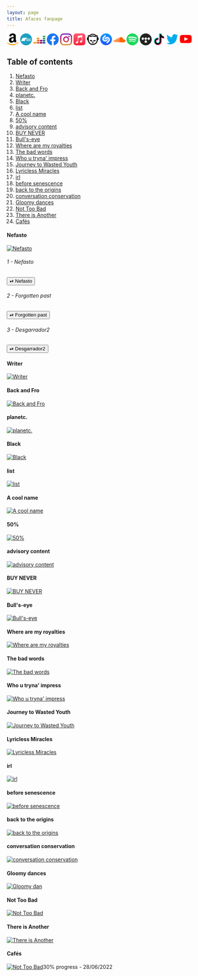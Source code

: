 ```yaml
---
layout: page
title: Afaces fanpage
---
```

[![Alt text](assets/amazonmusic.svg)](https://music.amazon.com/artists/B07MWG7VY1/afaces) [![Alt text](assets/bandcamp.svg)](https://afaces.bandcamp.com) [![Alt text](assets/deezer.svg)](https://www.deezer.com/es/artist/57830442) [![Alt text](assets/facebook.svg)](https://www.facebook.com/afaces/) [![Alt text](assets/instagram.svg)](https://www.instagram.com/_afaces/) [![Alt text](assets/itunes.svg)](https://music.apple.com/us/artist/afaces/1450474907) [![Alt text](assets/napster.svg)](https://us.napster.com/artist/afaces) [![Alt text](assets/shazam.svg)](https://www.shazam.com/es/artist/afaces/1450474907) [![Alt text](assets/soundcloud.svg)](https://soundcloud.com/afaces) [![Alt text](assets/spotify.svg)](https://open.spotify.com/artist/3zbzWzOqZcY3mZBG5ICF9l) [![Alt text](assets/tidal.svg)](https://tidal.com/browse/artist/10889435) [![Alt text](assets/tiktok.svg)](https://www.tiktok.com/@afaces) [![Alt text](assets/twitter.svg)](https://twitter.com/afaces2) [![Alt text](assets/youtube.svg)](https://www.youtube.com/user/axelaxel12)
## Table of contents
1. [Nefasto](#nefasto)
2. [Writer](#writer)
3. [Back and Fro](#backandfro)
4. [planetc.](#planetc)
5. [Black](#black)
6. [list](#list)
7. [A cool name](#acoolname)
8. [50%](#50)
9. [advisory content](#advisorycontent)
10. [BUY NEVER](#buynever)
11. [Bull's-eye](#bullseye)
12. [Where are my royalties](#wherearemyroyalties)
13. [The bad words](#thebadwords)
14. [Who u tryna' impress](#whoutrynaimpress)
15. [Journey to Wasted Youth](#journeytowastedyouth)
16. [Lyricless Miracles](#lyriclessmiracles)
17. [irl](#irl)
18. [before senescence](#beforesenescence)
19. [back to the origins](#backtotheorigins)
20. [conversation conservation](#conversationconservation)
21. [Gloomy dances](#gloomydances)
22. [Not Too Bad](#nottoobad)
23. [There is Another](#thereisanother)
24. [Cafés](#cafes)



#### Nefasto <a name="nefasto"></a>
[![Nefasto](https://img.youtube.com/vi/SWNbhMxS4S4/0.jpg)](https://www.youtube.com/watch?v=SWNbhMxS4S4  "Nefasto")
###### 1 - Nefasto
<script type="text/javascript" src="/index.js"></script>
<script>
function showButtonnefasto() {
  let nefasto = "<audio controls><source src=\"/assets/music/1.- 'Nefasto'/1 - Nefasto.mp3\" type=\"audio/mp3\"></audio>";
  document.getElementById("nefasto").innerHTML = nefasto;
}
</script>
<input type = "button" onclick = "showButtonnefasto()" value = "⏯ Nefasto">
<p id="nefasto"></p>

###### 2 - Forgotten past
<script type="text/javascript" src="/index.js"></script>
<script>
function showButtonforgottenpast() {
  let forgottenpast = "<audio controls><source src=\"/assets/music/1.- 'Nefasto'/2 - Forgotten past.mp3\" type=\"audio/mp3\"></audio>";
  document.getElementById("forgottenpast").innerHTML = forgottenpast;
}
</script>
<input type = "button" onclick = "showButtonforgottenpast()" value = "⏯ Forgotten past">
<p id="forgottenpast"></p>

###### 3 - Desgarrador2
<script type="text/javascript" src="/index.js"></script>
<script>
function showButtondesgarrador2() {
  let desgarrador2 = "<audio controls><source src=\"/assets/music/1.- 'Nefasto'/3 - Desgarrador2.mp3\" type=\"audio/mp3\"></audio>";
  document.getElementById("desgarrador2").innerHTML = desgarrador2;
}
</script>
<input type = "button" onclick = "showButtondesgarrador2()" value = "⏯ Desgarrador2">
<p id="desgarrador2"></p>

#### Writer <a name="writer"></a>
[![Writer](https://img.youtube.com/vi/1PB176jjic8/0.jpg)](https://www.youtube.com/watch?v=1PB176jjic8  "Writer")

#### Back and Fro <a name="backandfro"></a>
[![Back and Fro](https://img.youtube.com/vi/uwmr2eNdpE4/0.jpg)](https://www.youtube.com/watch?v=uwmr2eNdpE4  "Back and Fro")

#### planetc. <a name="planetc"></a>
[![planetc.](https://img.youtube.com/vi/F44txcWQoJQ/0.jpg)](https://www.youtube.com/watch?v=F44txcWQoJQ  "planetc.")

#### Black <a name="black"></a>
[![Black](https://img.youtube.com/vi/rcAxMjoC7fw/0.jpg)](https://www.youtube.com/watch?v=rcAxMjoC7fw  "Black")

#### list <a name="list"></a>
[![list](https://img.youtube.com/vi/_DSxx9E3MCQ/0.jpg)](https://www.youtube.com/watch?v=_DSxx9E3MCQ  "list")

#### A cool name <a name="acoolname"></a>
[![A cool name](https://img.youtube.com/vi/RVxpNONLZ8o/0.jpg)](https://www.youtube.com/watch?v=RVxpNONLZ8o  "A cool name")

#### 50% <a name="50"></a>
[![50%](https://img.youtube.com/vi/_4Vfk487foQ/0.jpg)](https://www.youtube.com/watch?v=_4Vfk487foQ  "50%")

#### advisory content <a name="advisorycontent"></a>
[![advisory content](https://img.youtube.com/vi/ybNa3a48fxk/0.jpg)](https://www.youtube.com/watch?v=ybNa3a48fxk  "advisory content")

#### BUY NEVER <a name="buynever"></a>
[![BUY NEVER](https://img.youtube.com/vi/Utmf9RgCITo/0.jpg)](https://www.youtube.com/watch?v=Utmf9RgCITo  "BUY NEVER")

#### Bull's-eye <a name="bullseye"></a>
[![Bull's-eye](https://img.youtube.com/vi/VCzKkBZ-03w/0.jpg)](https://www.youtube.com/watch?v=VCzKkBZ-03w  "Bull's-eye")

#### Where are my royalties <a name="wherearemyroyalties"></a>
[![Where are my royalties](https://img.youtube.com/vi/zg2NECdI3OY/0.jpg)](https://www.youtube.com/watch?v=zg2NECdI3OY  "Where are my royalties")

#### The bad words <a name="thebadwords"></a>
[![ The bad words](https://img.youtube.com/vi/Nx3ucT01P-g/0.jpg)](https://www.youtube.com/watch?v=Nx3ucT01P-g  "The bad words")

#### Who u tryna' impress <a name="whoutrynaimpress"></a>
[![Who u tryna' impress](https://img.youtube.com/vi/rEKs9ttSOLA/0.jpg)](https://www.youtube.com/watch?v=rEKs9ttSOLA  "Who u tryna' impress")

#### Journey to Wasted Youth <a name="journeytowastedyouth"></a>
[![Journey to Wasted Youth](https://img.youtube.com/vi/0EdaPCRZXmY/0.jpg)](https://www.youtube.com/watch?v=0EdaPCRZXmY  "Journey to Wasted Youth")

#### Lyricless Miracles <a name="lyriclessmiracles"></a>
[![Lyricless Miracles](https://img.youtube.com/vi/FzD53ikXz5w/0.jpg)](https://www.youtube.com/watch?v=FzD53ikXz5w  "Lyricless Miracles")

#### irl <a name="irl"></a>
[![irl](https://img.youtube.com/vi/g9dWBnJ20MQ/0.jpg)](https://www.youtube.com/watch?v=g9dWBnJ20MQ  "irl")

#### before senescence <a name="beforesenescence"></a>
[![before senescence](https://img.youtube.com/vi/uEgdTjGGk-Y/0.jpg)](https://www.youtube.com/watch?v=uEgdTjGGk-Y  "before senescence")

#### back to the origins <a name="backtotheorigins"></a>
[![back to the origins](https://img.youtube.com/vi/Lt66WnK2Xq4/0.jpg)](https://www.youtube.com/watch?v=Lt66WnK2Xq4  "back to the origins")

#### conversation conservation <a name="conversationconservation"></a>
[![conversation conservation](https://img.youtube.com/vi/msZJIYzS7vA/0.jpg)](https://www.youtube.com/watch?v=msZJIYzS7vA  "conversation conservation")

#### Gloomy dances <a name="gloomydances"></a>
[![Gloomy dan](https://img.youtube.com/vi/jojN7p_oBsw/0.jpg)](https://www.youtube.com/watch?v=jojN7p_oBsw  "Gloomy dances")

#### Not Too Bad <a name="nottoobad"></a>
[![Not Too Bad](https://img.youtube.com/vi/5D2dG7wPEGc/0.jpg)](https://www.youtube.com/watch?v=5D2dG7wPEGc  "Not Too Bad")

#### There is Another <a name="thereisanother"></a>
[![There is Another](https://img.youtube.com/vi/yJaQezPFOdc/0.jpg)](https://www.youtube.com/watch?v=yJaQezPFOdc "There is Another")

#### Cafés <a name="cafes"></a>
[![Not Too Bad](assets/cafes_cover.png)](https://soundcloud.com/afaces  "cafés")30% progress - 28/06/2022
